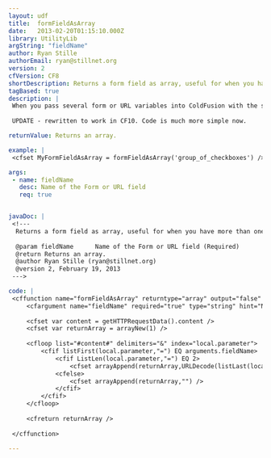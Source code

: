 ```yaml
---
layout: udf
title:  formFieldAsArray
date:   2013-02-20T01:15:10.000Z
library: UtilityLib
argString: "fieldName"
author: Ryan Stille
authorEmail: ryan@stillnet.org
version: 2
cfVersion: CF8
shortDescription: Returns a form field as array, useful for when you have more than one form field with the same name.
tagBased: true
description: |
 When you pass several form or URL variables into ColdFusion with the same name, they end up as a comma separated list. This is commonly done with checkboxes – a user can check as many items as they want, then they will end up in your code all in a single variable. This works fine, until your data contains a comma. This function will return the data as an array to get around that problem. Tested on ColdFusion 8 and 9, probably runs on CF 7 also, maybe even 6.
 
 UPDATE - rewritten to work in CF10. Code is much more simple now.

returnValue: Returns an array.

example: |
 <cfset MyFormFieldAsArray = formFieldAsArray('group_of_checkboxes') />

args:
 - name: fieldName
   desc: Name of the Form or URL field
   req: true


javaDoc: |
 <!---
  Returns a form field as array, useful for when you have more than one form field with the same name.
  
  @param fieldName      Name of the Form or URL field (Required)
  @return Returns an array. 
  @author Ryan Stille (ryan@stillnet.org) 
  @version 2, February 19, 2013 
 --->

code: |
 <cffunction name="formFieldAsArray" returntype="array" output="false" hint="Returns a Form/URL variable as an array.">
     <cfargument name="fieldName" required="true" type="string" hint="Name of the Form or URL field" />
     
     <cfset var content = getHTTPRequestData().content />
     <cfset var returnArray = arrayNew(1) />
     
     <cfloop list="#content#" delimiters="&" index="local.parameter">
         <cfif listFirst(local.parameter,"=") EQ arguments.fieldName>
             <cfif ListLen(local.parameter,"=") EQ 2>
                 <cfset arrayAppend(returnArray,URLDecode(listLast(local.parameter,"="))) />
             <cfelse>
                 <cfset arrayAppend(returnArray,"") />
             </cfif>
         </cfif>
     </cfloop>
     
     <cfreturn returnArray />
 
 </cffunction>

---
```


